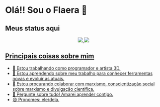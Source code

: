 # Olá!! Sou o Flaera 👋


## Meus status aqui
<div align=center>
  <a href="github.com/flaera/">
  <img src="https://github-readme-stats.vercel.app/api?username=Flaera&count_private=true&theme=cobalt2&show_icons=true">
  <img src="https://github-readme-stats.vercel.app/api?username=Flaera&count_private=true&theme=cobalt2&show_icons=true">
</div>


## Principais coisas sobre mim
- 🔭 Estou trabalhando como programador e artista 3D.
- 🌱 Estou aprendendo sobre meu trabalho para conhecer ferramentas novas e evoluir as atuais.
- 👯 Estou procurando colaborar com marxismo, conscientização social sobre marxismo e divulgação científica.
- 💬 Pergunte sobre tudo! Amarei aprender contigo.
- 😄 Pronomes: ele/dela.

